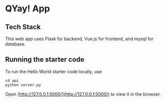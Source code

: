 # QYay! App

## Tech Stack

This web app uses Flask for backend, Vue.js for frontend, and mysql for database.

## Running the starter code

To run the Hello World starter code locally, use
``````
cd api
python server.py
``````

Open [http://127.0.0.1:5000/](http://127.0.0.1:5000/) to view it in the browser.

